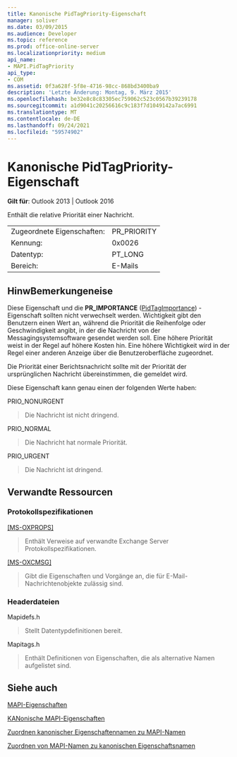 ```yaml
---
title: Kanonische PidTagPriority-Eigenschaft
manager: soliver
ms.date: 03/09/2015
ms.audience: Developer
ms.topic: reference
ms.prod: office-online-server
ms.localizationpriority: medium
api_name:
- MAPI.PidTagPriority
api_type:
- COM
ms.assetid: 0f3a628f-5f8e-4716-98cc-868bd3400ba9
description: 'Letzte Änderung: Montag, 9. März 2015'
ms.openlocfilehash: be32e8c8c83305ec759062c523c0567b39239178
ms.sourcegitcommit: a1d9041c20256616c9c183f7d1049142a7ac6991
ms.translationtype: MT
ms.contentlocale: de-DE
ms.lasthandoff: 09/24/2021
ms.locfileid: "59574902"
---
```

# <a name="pidtagpriority-canonical-property"></a>Kanonische PidTagPriority-Eigenschaft

  
  
**Gilt für**: Outlook 2013 | Outlook 2016 
  
Enthält die relative Priorität einer Nachricht.
  
|||
|:-----|:-----|
|Zugeordnete Eigenschaften:  <br/> |PR_PRIORITY  <br/> |
|Kennung:  <br/> |0x0026  <br/> |
|Datentyp:  <br/> |PT_LONG  <br/> |
|Bereich:  <br/> |E-Mails  <br/> |
   
## <a name="remarks"></a>HinwBemerkungeneise

Diese Eigenschaft und die **PR_IMPORTANCE** ([PidTagImportance](pidtagimportance-canonical-property.md)) -Eigenschaft sollten nicht verwechselt werden. Wichtigkeit gibt den Benutzern einen Wert an, während die Priorität die Reihenfolge oder Geschwindigkeit angibt, in der die Nachricht von der Messagingsystemsoftware gesendet werden soll. Eine höhere Priorität weist in der Regel auf höhere Kosten hin. Eine höhere Wichtigkeit wird in der Regel einer anderen Anzeige über die Benutzeroberfläche zugeordnet.
  
Die Priorität einer Berichtsnachricht sollte mit der Priorität der ursprünglichen Nachricht übereinstimmen, die gemeldet wird.
  
Diese Eigenschaft kann genau einen der folgenden Werte haben:
  
PRIO_NONURGENT 
  
> Die Nachricht ist nicht dringend.
    
PRIO_NORMAL 
  
> Die Nachricht hat normale Priorität.
    
PRIO_URGENT 
  
> Die Nachricht ist dringend.
    
## <a name="related-resources"></a>Verwandte Ressourcen

### <a name="protocol-specifications"></a>Protokollspezifikationen

[[MS-OXPROPS]](https://msdn.microsoft.com/library/f6ab1613-aefe-447d-a49c-18217230b148%28Office.15%29.aspx)
  
> Enthält Verweise auf verwandte Exchange Server Protokollspezifikationen.
    
[[MS-OXCMSG]](https://msdn.microsoft.com/library/7fd7ec40-deec-4c06-9493-1bc06b349682%28Office.15%29.aspx)
  
> Gibt die Eigenschaften und Vorgänge an, die für E-Mail-Nachrichtenobjekte zulässig sind.
    
### <a name="header-files"></a>Headerdateien

Mapidefs.h
  
> Stellt Datentypdefinitionen bereit.
    
Mapitags.h
  
> Enthält Definitionen von Eigenschaften, die als alternative Namen aufgelistet sind.
    
## <a name="see-also"></a>Siehe auch



[MAPI-Eigenschaften](mapi-properties.md)
  
[KANonische MAPI-Eigenschaften](mapi-canonical-properties.md)
  
[Zuordnen kanonischer Eigenschaftennamen zu MAPI-Namen](mapping-canonical-property-names-to-mapi-names.md)
  
[Zuordnen von MAPI-Namen zu kanonischen Eigenschaftsnamen](mapping-mapi-names-to-canonical-property-names.md)


